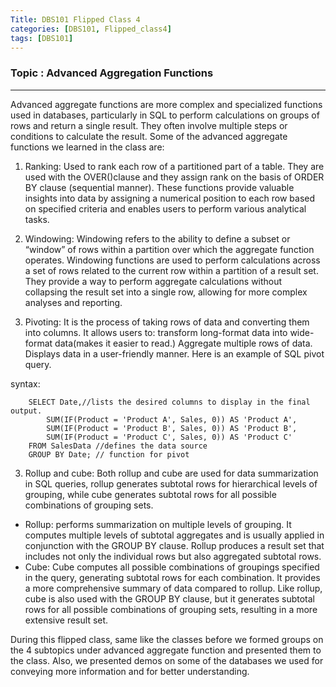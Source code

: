 ```yaml
---
Title: DBS101 Flipped Class 4
categories: [DBS101, Flipped_class4]
tags: [DBS101]
---
```


### Topic : Advanced Aggregation Functions
---
Advanced aggregate functions are more complex and specialized functions used in databases, particularly in SQL to perform calculations on groups of rows and return a single result. They often involve multiple steps or conditions to calculate the result. Some of the advanced aggregate functions we learned in the class are:

1. Ranking: Used to rank each row of a partitioned part of a table. They are used with the OVER()clause and they assign rank on the basis of ORDER BY clause (sequential manner). These functions provide valuable insights into data by assigning a numerical position to each row based on specified criteria and enables users to perform various analytical tasks. 

2. Windowing: Windowing refers to the ability to define a subset or “window” of rows within a partition over which the aggregate function operates. Windowing functions are used to perform calculations across a set of rows related to the current row within a partition of a result set. They provide a way to perform aggregate calculations without collapsing the result set into a single row, allowing for more complex analyses and reporting.


3. Pivoting: It is the process of taking rows of data and converting them into columns. It allows users to:
transform long-format data into wide-format data(makes it easier to read.)
Aggregate multiple rows of data. 
Displays data in a user-friendly manner. 
Here is an example of SQL pivot query. 


syntax:

        SELECT Date,//lists the desired columns to display in the final output.
            SUM(IF(Product = 'Product A', Sales, 0)) AS 'Product A',
            SUM(IF(Product = 'Product B', Sales, 0)) AS 'Product B',
            SUM(IF(Product = 'Product C', Sales, 0)) AS 'Product C'
        FROM SalesData //defines the data source
        GROUP BY Date; // function for pivot


3. Rollup and cube: Both rollup and cube are used for data summarization in SQL queries, rollup generates subtotal rows for hierarchical levels of grouping, while cube generates subtotal rows for all possible combinations of grouping sets.

- Rollup: performs summarization on multiple levels of grouping. It computes multiple levels of subtotal aggregates and is usually applied in conjunction with the GROUP BY clause. Rollup produces a result set that includes not only the individual rows but also aggregated subtotal rows.
- Cube: Cube computes all possible combinations of groupings specified in the query, generating subtotal rows for each combination. It provides a more comprehensive summary of data compared to rollup. Like rollup, cube is also used with the GROUP BY clause, but it generates subtotal rows for all possible combinations of grouping sets, resulting in a more extensive result set.

During this flipped class, same like the classes before we formed groups on the 4 subtopics under advanced aggregate function and presented them to the class. Also, we presented demos on some of the databases we used for conveying more information and for better understanding. 

